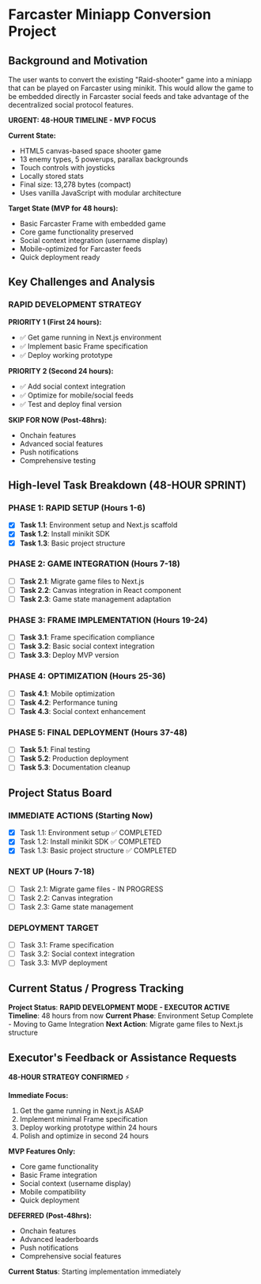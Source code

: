 # Farcaster Miniapp Conversion Project

## Background and Motivation

The user wants to convert the existing "Raid-shooter" game into a miniapp that can be played on Farcaster using minikit. This would allow the game to be embedded directly in Farcaster social feeds and take advantage of the decentralized social protocol features.

**URGENT: 48-HOUR TIMELINE - MVP FOCUS**

**Current State:**
- HTML5 canvas-based space shooter game
- 13 enemy types, 5 powerups, parallax backgrounds
- Touch controls with joysticks
- Locally stored stats
- Final size: 13,278 bytes (compact)
- Uses vanilla JavaScript with modular architecture

**Target State (MVP for 48 hours):**
- Basic Farcaster Frame with embedded game
- Core game functionality preserved
- Social context integration (username display)
- Mobile-optimized for Farcaster feeds
- Quick deployment ready

## Key Challenges and Analysis

### **RAPID DEVELOPMENT STRATEGY**

**PRIORITY 1 (First 24 hours):**
- ✅ Get game running in Next.js environment
- ✅ Implement basic Frame specification
- ✅ Deploy working prototype

**PRIORITY 2 (Second 24 hours):**
- ✅ Add social context integration
- ✅ Optimize for mobile/social feeds
- ✅ Test and deploy final version

**SKIP FOR NOW (Post-48hrs):**
- Onchain features
- Advanced social features
- Push notifications
- Comprehensive testing

## High-level Task Breakdown (48-HOUR SPRINT)

### **PHASE 1: RAPID SETUP (Hours 1-6)**
- [x] **Task 1.1**: Environment setup and Next.js scaffold
- [x] **Task 1.2**: Install minikit SDK
- [x] **Task 1.3**: Basic project structure

### **PHASE 2: GAME INTEGRATION (Hours 7-18)**
- [ ] **Task 2.1**: Migrate game files to Next.js
- [ ] **Task 2.2**: Canvas integration in React component
- [ ] **Task 2.3**: Game state management adaptation

### **PHASE 3: FRAME IMPLEMENTATION (Hours 19-24)**
- [ ] **Task 3.1**: Frame specification compliance
- [ ] **Task 3.2**: Basic social context integration
- [ ] **Task 3.3**: Deploy MVP version

### **PHASE 4: OPTIMIZATION (Hours 25-36)**
- [ ] **Task 4.1**: Mobile optimization
- [ ] **Task 4.2**: Performance tuning
- [ ] **Task 4.3**: Social context enhancement

### **PHASE 5: FINAL DEPLOYMENT (Hours 37-48)**
- [ ] **Task 5.1**: Final testing
- [ ] **Task 5.2**: Production deployment
- [ ] **Task 5.3**: Documentation cleanup

## Project Status Board

### **IMMEDIATE ACTIONS (Starting Now)**
- [x] Task 1.1: Environment setup ✅ COMPLETED
- [x] Task 1.2: Install minikit SDK ✅ COMPLETED  
- [x] Task 1.3: Basic project structure ✅ COMPLETED

### **NEXT UP (Hours 7-18)**
- [ ] Task 2.1: Migrate game files - IN PROGRESS
- [ ] Task 2.2: Canvas integration
- [ ] Task 2.3: Game state management

### **DEPLOYMENT TARGET**
- [ ] Task 3.1: Frame specification
- [ ] Task 3.2: Social context integration
- [ ] Task 3.3: MVP deployment

## Current Status / Progress Tracking

**Project Status**: **RAPID DEVELOPMENT MODE - EXECUTOR ACTIVE**
**Timeline**: 48 hours from now
**Current Phase**: Environment Setup Complete - Moving to Game Integration
**Next Action**: Migrate game files to Next.js structure

## Executor's Feedback or Assistance Requests

**48-HOUR STRATEGY CONFIRMED** ⚡

**Immediate Focus:**
1. Get the game running in Next.js ASAP
2. Implement minimal Frame specification
3. Deploy working prototype within 24 hours
4. Polish and optimize in second 24 hours

**MVP Features Only:**
- Core game functionality
- Basic Frame integration
- Social context (username display)
- Mobile compatibility
- Quick deployment

**DEFERRED (Post-48hrs):**
- Onchain features
- Advanced leaderboards
- Push notifications
- Comprehensive social features

**Current Status**: Starting implementation immediately 